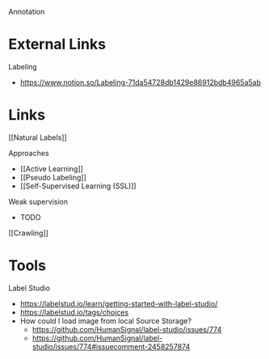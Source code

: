 
Annotation

# External Links

Labeling
- https://www.notion.so/Labeling-71da54728db1429e86912bdb4965a5ab


# Links

[[Natural Labels]]

Approaches
- [[Active Learning]]
- [[Pseudo Labeling]]
- [[Self-Supervised Learning (SSL)]]


Weak supervision
- TODO

[[Crawling]]


# Tools

Label Studio
- https://labelstud.io/learn/getting-started-with-label-studio/
- https://labelstud.io/tags/choices
- How could I load image from local Source Storage?
	- https://github.com/HumanSignal/label-studio/issues/774
	- https://github.com/HumanSignal/label-studio/issues/774#issuecomment-2458257874